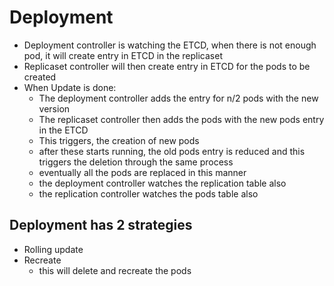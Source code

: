 # Deployment
- Deployment controller is watching the ETCD, when there is not enough pod, it will create entry in ETCD in the replicaset 
- Replicaset controller will then create entry in ETCD for the pods to be created 
- When Update is done:
    - The deployment controller adds the entry for n/2 pods with the new version
    - The replicaset controller then adds the pods with the new pods entry in the ETCD
    - This triggers, the creation of new pods
    - after these starts running, the old pods entry is reduced and this triggers the deletion through the same process
    - eventually all the pods are replaced in this manner
    - the deployment controller watches the replication table also
    - the replication controller watches the pods table also

## Deployment has 2 strategies
- Rolling update
- Recreate 
    - this will delete and recreate the pods
